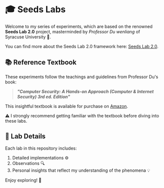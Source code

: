 # :mortar_board: Seeds Labs

Welcome to my series of experiments, which are based on the renowned **Seeds Lab 2.0** project, masterminded by *Professor Du wenliang* of Syracuse University :school:.

You can find more about the Seeds Lab 2.0 framework here: [Seeds Lab 2.0](https://seedsecuritylabs.org/Labs_20.04/).

## :books: Reference Textbook

These experiments follow the teachings and guidelines from Professor Du's book:

> **_"Computer Security: A Hands-on Approach (Computer & Internet Security) 3rd ed. Edition"_**

This insightful textbook is available for purchase on [Amazon](https://www.amazon.com/Computer-Security-Hands-Approach-Internet/dp/1733003959/ref=sr_1_1?crid=130PN3JSIC6C5&keywords=computer+security+du&qid=1683863116&sprefix=computer+secuity+du%2Caps%2C245&sr=8-1).

:warning: I strongly recommend getting familiar with the textbook before diving into these labs.

## :microscope: Lab Details

Each lab in this repository includes:

1. Detailed implementations :gear:
2. Observations :mag:
3. Personal insights that reflect my understanding of the phenomena :bulb:

Enjoy exploring! :rocket:

